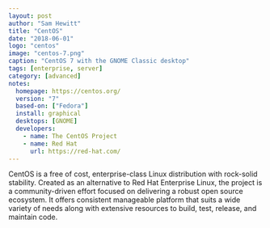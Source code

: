 ```yaml
---
layout: post
author: "Sam Hewitt"
title: "CentOS"
date: "2018-06-01"
logo: "centos"
image: "centos-7.png"
caption: "CentOS 7 with the GNOME Classic desktop"
tags: [enterprise, server]
category: [advanced]
notes:
  homepage: https://centos.org/
  version: "7"
  based-on: ["Fedora"]
  install: graphical
  desktops: [GNOME]
  developers:
    - name: The CentOS Project
    - name: Red Hat
      url: https://red-hat.com/
---
```


CentOS is a free of cost, enterprise-class Linux distribution with rock-solid stability. Created as an alternative to Red Hat Enterprise Linux, the project is a community-driven effort focused on delivering a robust open source ecosystem. It offers consistent manageable platform that suits a wide variety of needs along with extensive resources to build, test, release, and maintain code.